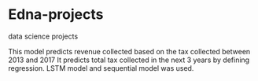 # Edna-projects
data science projects

This model predicts revenue collected based on the tax collected between 2013 and 2017
It predicts total tax collected in the next 3 years by defining regression. 
LSTM model and sequential model was used.
